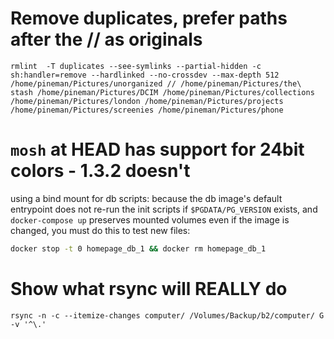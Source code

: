 # Remove duplicates, prefer paths after the // as originals
`rmlint  -T duplicates --see-symlinks --partial-hidden -c sh:handler=remove --hardlinked --no-crossdev --max-depth 512 /home/pineman/Pictures/unorganized // /home/pineman/Pictures/the\ stash /home/pineman/Pictures/DCIM /home/pineman/Pictures/collections /home/pineman/Pictures/london /home/pineman/Pictures/projects /home/pineman/Pictures/screenies /home/pineman/Pictures/phone`

# `mosh` at HEAD has support for 24bit colors - 1.3.2 doesn't

using a bind mount for db scripts: because the db image's default entrypoint does not re-run the init scripts if `$PGDATA/PG_VERSION` exists, and `docker-compose up` preserves mounted volumes even if the image is changed, you must do this to test new files:
```sh
docker stop -t 0 homepage_db_1 && docker rm homepage_db_1
```

# Show what rsync will REALLY do
`rsync -n -c --itemize-changes computer/ /Volumes/Backup/b2/computer/ G -v '^\.'`
